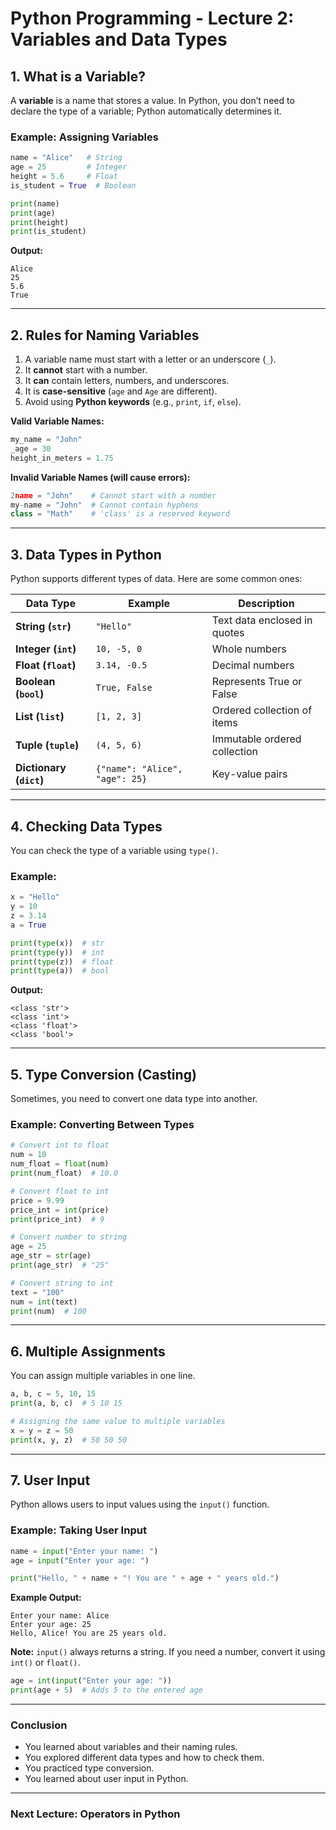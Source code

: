 # **Python Programming - Lecture 2: Variables and Data Types**  

## **1. What is a Variable?**  
A **variable** is a name that stores a value. In Python, you don’t need to declare the type of a variable; Python automatically determines it.  

### **Example: Assigning Variables**
```python
name = "Alice"   # String
age = 25         # Integer
height = 5.6     # Float
is_student = True  # Boolean

print(name)
print(age)
print(height)
print(is_student)
```
**Output:**
```
Alice
25
5.6
True
```

---

## **2. Rules for Naming Variables**  
1. A variable name must start with a letter or an underscore (`_`).  
2. It **cannot** start with a number.  
3. It **can** contain letters, numbers, and underscores.  
4. It is **case-sensitive** (`age` and `Age` are different).  
5. Avoid using **Python keywords** (e.g., `print`, `if`, `else`).  

**Valid Variable Names:**
```python
my_name = "John"
_age = 30
height_in_meters = 1.75
```

**Invalid Variable Names (will cause errors):**
```python
2name = "John"    # Cannot start with a number
my-name = "John"  # Cannot contain hyphens
class = "Math"    # 'class' is a reserved keyword
```

---

## **3. Data Types in Python**  
Python supports different types of data. Here are some common ones:  

| Data Type | Example | Description |
|-----------|---------|-------------|
| **String (`str`)** | `"Hello"` | Text data enclosed in quotes |
| **Integer (`int`)** | `10, -5, 0` | Whole numbers |
| **Float (`float`)** | `3.14, -0.5` | Decimal numbers |
| **Boolean (`bool`)** | `True, False` | Represents True or False |
| **List (`list`)** | `[1, 2, 3]` | Ordered collection of items |
| **Tuple (`tuple`)** | `(4, 5, 6)` | Immutable ordered collection |
| **Dictionary (`dict`)** | `{"name": "Alice", "age": 25}` | Key-value pairs |

---

## **4. Checking Data Types**  
You can check the type of a variable using `type()`.  

### **Example:**
```python
x = "Hello"
y = 10
z = 3.14
a = True

print(type(x))  # str
print(type(y))  # int
print(type(z))  # float
print(type(a))  # bool
```
**Output:**
```
<class 'str'>
<class 'int'>
<class 'float'>
<class 'bool'>
```

---

## **5. Type Conversion (Casting)**  
Sometimes, you need to convert one data type into another.

### **Example: Converting Between Types**
```python
# Convert int to float
num = 10
num_float = float(num)
print(num_float)  # 10.0

# Convert float to int
price = 9.99
price_int = int(price)
print(price_int)  # 9

# Convert number to string
age = 25
age_str = str(age)
print(age_str)  # "25"

# Convert string to int
text = "100"
num = int(text)
print(num)  # 100
```

---

## **6. Multiple Assignments**  
You can assign multiple variables in one line.

```python
a, b, c = 5, 10, 15
print(a, b, c)  # 5 10 15

# Assigning the same value to multiple variables
x = y = z = 50
print(x, y, z)  # 50 50 50
```

---

## **7. User Input**  
Python allows users to input values using the `input()` function.

### **Example: Taking User Input**
```python
name = input("Enter your name: ")
age = input("Enter your age: ")

print("Hello, " + name + "! You are " + age + " years old.")
```
**Example Output:**
```
Enter your name: Alice
Enter your age: 25
Hello, Alice! You are 25 years old.
```

**Note:** `input()` always returns a string. If you need a number, convert it using `int()` or `float()`.
```python
age = int(input("Enter your age: "))
print(age + 5)  # Adds 5 to the entered age
```

---

### **Conclusion**  
- You learned about variables and their naming rules.  
- You explored different data types and how to check them.  
- You practiced type conversion.  
- You learned about user input in Python.  

---

### **Next Lecture: Operators in Python**  
